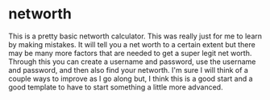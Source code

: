 # networth
This is a pretty basic networth calculator. This was really just for me to learn by making mistakes. It will tell you a net worth to a certain extent but there may be many more factors that are needed to get a super legit net worth. Through this you can create a username and password, use the username and password, and then also find your networth. I'm sure I will think of a couple ways to improve as I go along but, I think this is a good start and a good template to have to start something a little more advanced. 
